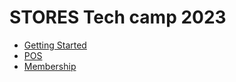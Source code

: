 # STORES Tech camp 2023
- [Getting Started](01-getting-started)
- [POS](02-pos)
- [Membership](03-membership)
